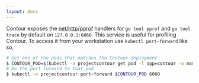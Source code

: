 ```yaml
---
layout: docs
---
```


Contour exposes the [net/http/pprof][1] handlers for `go tool pprof` and `go tool trace` by default on `127.0.0.1:6060`.
This service is useful for profiling Contour.
To access it from your workstation use `kubectl port-forward` like so,

```bash
# Get one of the pods that matches the Contour deployment
$ CONTOUR_POD=$(kubectl -n projectcontour get pod -l app=contour -o name | head -1)
# Do the port forward to that pod
$ kubectl -n projectcontour port-forward $CONTOUR_POD 6060
```

[1]: https://golang.org/pkg/net/http/pprof

